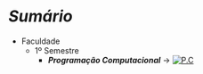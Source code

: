 # _Sumário_
- Faculdade
  - 1º Semestre
      - **_Programação Computacional_** -> [![P.C](https://img.shields.io/badge/github-%23121011.svg?style=for-the-badge&logo=github&logoColor=white)](https://github.com/EndSall/P.C)
